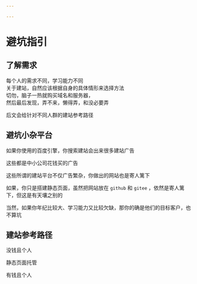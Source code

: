 ```yaml
---

---
```


# 避坑指引

## 了解需求

每个人的需求不同，学习能力不同  
关于建站，自然应该根据自身的具体情形来选择方法  
切勿，脑子一热就购买域名和服务器，  
然后最后发现，弄不来，懒得弄，和没必要弄  

后文会给针对不同人群的建站参考路径  


## 避坑小杂平台


如果你使用的百度引擎，你搜索建站会出来很多建站广告  

这些都是中小公司花钱买的广告  

这些所谓的建站平台不仅广告繁杂，你做出的网站也是寄人篱下  

如果，你只是搭建静态页面，虽然把网站放在 `github` 和 `gitee` ，依然是寄人篱下，但这是有天壤之别的  

当然，如果你年纪比较大、学习能力又比较欠缺，那你的确是他们的目标客户，也不算坑  

## 建站参考路径

没钱且个人

静态页面托管

有钱且个人

<!-- | 群体     |  预算 | 用途    | 学习能力 | 建站路径 |
|:--------|:-----:|:-------:|:------:|:------|
| 学生-未成年 | 无   | 博客日志  | 差    | 无    |
| 学生-未成年 | 无   | 博客日志  | 强    | 001  |
|  学生-成年 | 无   |  博客日志 | 差    |      |
| 学生-成年  | 无   | 博客日志  |  强   |      |
| 学生-成年  | 无   | 个人笔记  |  差   |      |
| 学生- 成年 |  无  | 个人笔记  | 强    |      |
| 学生-计算机 | 无   |  个人笔记 | 强    |      |
| 学生-成年  | 有   | 博客日志  | 差    |      | -->
